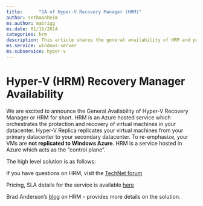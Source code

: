 ```yaml
---
title:      "GA of Hyper-V Recovery Manager (HRM)"
author: sethmanheim
ms.author: mabrigg
ms.date: 01/16/2014
categories: hrm
description: This article shares the general availability of HRM and provides relevant resources.
ms.service: windows-server
ms.subservice: hyper-v
---
```

# Hyper-V (HRM) Recovery Manager Availability

We are excited to announce the General Availability of Hyper-V Recovery Manager or HRM for short. HRM is an Azure hosted service which orchestrates the protection and recovery of virtual machines in your datacenter. Hyper-V Replica replicates your virtual machines from your primary datacenter to your secondary datacenter. To re-emphasize, your VMs are **not replicated to Windows Azure**. HRM is a service hosted in Azure which acts as the “control plane”.

The high level solution is as follows:

<!--[![image](https://msdnshared.blob.core.windows.net/media/TNBlogsFS/prod.evol.blogs.technet.com/CommunityServer.Blogs.Components.WeblogFiles/00/00/00/50/45/metablogapi/image_thumb_08F9A01C.png)](https://msdnshared.blob.core.windows.net/media/TNBlogsFS/prod.evol.blogs.technet.com/CommunityServer.Blogs.Components.WeblogFiles/00/00/00/50/45/metablogapi/image_63015F14.png)-->


If you have questions on HRM, visit the [TechNet forum](https://social.msdn.microsoft.com/Forums/windowsazure/en-US/home?forum=hypervrecovmgr)

Pricing, SLA details for the service is available [here](https://azure.microsoft.com/pricing/details/site-recovery/)

Brad Anderson’s [blog](/archive/blogs/) on HRM – provides more details on the solution.
